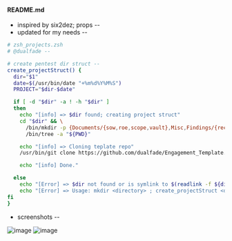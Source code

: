 #### README.md

- inspired by six2dez; props --
- updated for my needs --

```zsh
# zsh_projects.zsh
# @dualfade --

# create pentest dir struct --
create_projectStruct() {
  dir="$1"
  date=$(/usr/bin/date "+%m%d%Y%M%S")
  PROJECT="$dir-$date"

  if [ -d "$dir" -a ! -h "$dir" ]
  then
    echo "[info] => $dir found; creating project struct"
    cd "$dir" && \
      /bin/mkdir -p {Documents/{sow,roe,scope,vault},Misc,Findings/{recon,post,persist,exploit,enum},Downloads/{bin,src},Sploits/{www,tmp},Reports/{draft,final},Proxy}; \
      /bin/tree -a "${PWD}"

    echo "[info] => Cloning teplate repo"
    /usr/bin/git clone https://github.com/dualfade/Engagement_Template.git "Documents/vault/$PROJECT"

    echo "[info] Done."

  else
    echo "[Error] => $dir not found or is symlink to $(readlink -f ${dir})."
    echo "[Error] => Usage: mkdir <directory> ; create_projectStruct <directory>"
fi
}
```

- screenshots --

![image](https://github.com/dualfade/Engagement_Template/assets/2522757/4ac1dab7-0237-4849-bc47-4e88d086cdd8)
![image](https://github.com/dualfade/Engagement_Template/assets/2522757/a266e8b0-8fd2-4a79-847d-ef691099e9cc)

